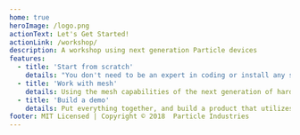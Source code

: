 ```yaml
---
home: true
heroImage: /logo.png
actionText: Let's Get Started!
actionLink: /workshop/
description: A workshop using next generation Particle devices
features:
  - title: 'Start from scratch'
    details: "You don't need to be an expert in coding or install any special software on your computer. Just unbox your device and log in."
  - title: 'Work with mesh'
    details: Using the mesh capabilities of the next generation of hardware from Particle, connect two devices to the same mesh network, and send messages between them instantly.
  - title: 'Build a demo'
    details: Put everything together, and build a product that utilizes the power of the mesh. Firmware is deployed via the online IDE.
footer: MIT Licensed | Copyright © 2018  Particle Industries
---
```

